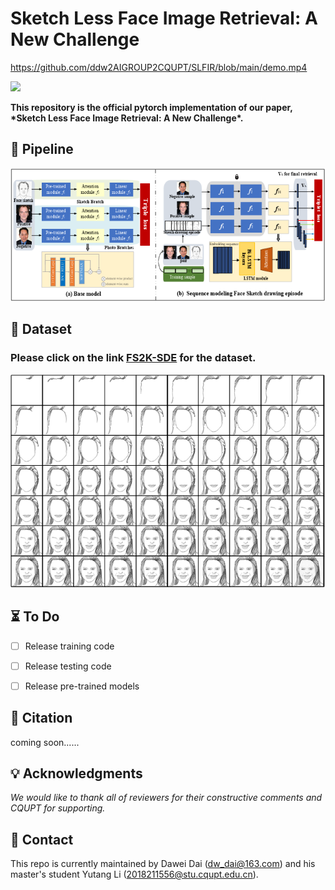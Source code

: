 # Sketch Less Face Image Retrieval: A New Challenge
https://github.com/ddw2AIGROUP2CQUPT/SLFIR/blob/main/demo.mp4

[<img src="https://i.ytimg.com/vi/Hc79sDi3f0U/maxresdefault.jpg" width="50%">](https://www.youtube.com/watch?v=Hc79sDi3f0U "Now in Android: 55")

**This repository is the official pytorch implementation of our paper, \*Sketch Less Face Image Retrieval: A New Challenge\*.**

## 🌟 Pipeline

![img](README.assets/wps1.png)

## :floppy_disk: Dataset

### Please click on the link [FS2K-SDE](https://github.com/ddw2AIGROUP2CQUPT/FS2K-SDE) for the dataset.

![image-20221025194710409](README.assets/image-20221025194710409.png)

## ⏳ To Do

- [ ] Release training code

- [ ] Release testing code
- [ ] Release pre-trained models

## 📔 Citation

coming soon......

## 💡 Acknowledgments

*We would like to thank all of reviewers for their constructive comments and CQUPT for supporting.*

## 📨 Contact

This repo is currently maintained by Dawei Dai (dw_dai@163.com) and his master's student Yutang Li (2018211556@stu.cqupt.edu.cn).
